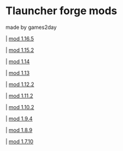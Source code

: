 # Tlauncher forge mods
made by games2day

| [mod 1.16.5](https://games2day.tk/tlauncher/versions/tlskincape_1.16.5.jar)

| [mod 1.15.2](https://games2day.tk/tlauncher/versions/tlskincape_1.15.2.jar)

| [mod 1.14  ](https://games2day.tk/tlauncher/versions/tlskincape_1.14.jar)

| [mod 1.13  ](https://games2day.tk/tlauncher/versions/tlskincape_1.13.jar)

| [mod 1.12.2](https://games2day.tk/tlauncher/versions/tlskincape_1.12.2.jar)

| [mod 1.11.2](https://games2day.tk/tlauncher/versions/tlskincape_1.11.2.jar)

| [mod 1.10.2](https://games2day.tk/tlauncher/versions/tlskincape_1.10.2.jar)

| [mod 1.9.4 ](https://games2day.tk/tlauncher/versions/tlskincape_1.9.4.jar)

| [mod 1.8.9 ](https://games2day.tk/tlauncher/versions/tlskincape_1.8.9.jar)

| [mod 1.7.10](https://games2day.tk/tlauncher/versions/tlskincape_1.7.10.jar)
